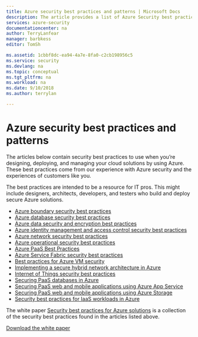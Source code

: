 ```yaml
---
title: Azure security best practices and patterns | Microsoft Docs
description: The article provides a list of Azure Security best practices and patterns for different Azure resources.
services: azure-security
documentationcenter: na
author: TerryLanfear
manager: barbkess
editor: TomSh

ms.assetid: 1cbbf8dc-ea94-4a7e-8fa0-c2cb198956c5
ms.service: security
ms.devlang: na
ms.topic: conceptual
ms.tgt_pltfrm: na
ms.workload: na
ms.date: 9/10/2018
ms.author: terrylan

---
```

# Azure security best practices and patterns

The articles below contain security best practices to use when you’re designing, deploying, and managing your cloud solutions by using Azure. These best practices come from our experience with Azure security and the experiences of customers like you.

The best practices are intended to be a resource for IT pros. This might include designers, architects, developers, and testers who build and deploy secure Azure solutions.

* [Azure boundary security best practices](../best-practices-network-security.md)
* [Azure database security best practices](azure-database-security-best-practices.md)
* [Azure data security and encryption best practices](azure-security-data-encryption-best-practices.md)
* [Azure identity management and access control security best practices](azure-security-identity-management-best-practices.md)
* [Azure network security best practices](azure-security-network-security-best-practices.md)
* [Azure operational security best practices](azure-operational-security-best-practices.md)
* [Azure PaaS Best Practices](security-paas-deployments.md)
* [Azure Service Fabric security best practices](azure-service-fabric-security-best-practices.md)
* [Best practices for Azure VM security](azure-security-best-practices-vms.md)
* [Implementing a secure hybrid network architecture in Azure](../guidance/guidance-iaas-ra-secure-vnet-hybrid.md)
* [Internet of Things security best practices](azure-security-iot-best-practices.md)
* [Securing PaaS databases in Azure](security-paas-applications-using-sql.md)
* [Securing PaaS web and mobile applications using Azure App Service](security-paas-applications-using-app-services.md)
* [Securing PaaS web and mobile applications using Azure Storage](security-paas-applications-using-storage.md)
* [Security best practices for IaaS workloads in Azure](azure-security-iaas.md)

The white paper [Security best practices for Azure solutions](https://azure.microsoft.com/resources/security-best-practices-for-azure-solutions) is a collection of the security best practices found in the articles listed above.

[Download the white paper](https://azure.microsoft.com/mediahandler/files/resourcefiles/security-best-practices-for-azure-solutions/Azure%20Security%20Best%20Practices.pdf)
